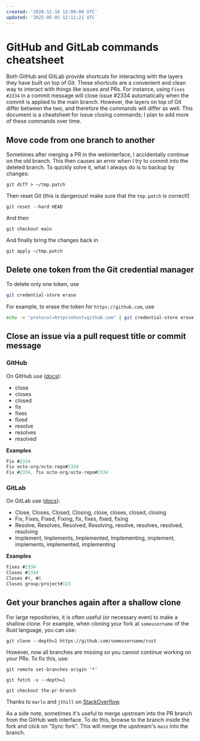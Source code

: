 ```yaml
---
created: '2020-12-16 12:00:00 UTC'
updated: '2025-05-05 12:11:21 UTC'
---
```


# GitHub and GitLab commands cheatsheet

Both GitHub and GitLab provide shortcuts for interacting with the layers they have built on top of Git.
These shortcuts are a convenient and clean way to interact with things like issues and PRs.
For instance, using `Fixes #2334` in a commit message will close issue #2334 automatically when the commit is applied to the main branch.
However, the layers on top of Git differ between the two, and therefore the commands will differ as well.
This document is a cheatsheet for issue closing commands; I plan to add more of these commands over time.

## Move code from one branch to another

Sometimes after merging a PR in the webinterface, I accidentally continue on the old branch.
This then causes an error when I try to commit into the deleted branch.
To quickly solve it, what I always do is to backup by changes:

```
git diff > ~/tmp.patch
```

Then reset Git (this is dangerous! make sure that the `tmp.patch` is correct!)

```
git reset --hard HEAD
```

And then

```
git checkout main
```

And finally bring the changes back in

```
git apply ~/tmp.patch
```

## Delete one token from the Git credential manager

To delete only one token, use

```sh
git credential-store erase
```

For example, to erase the token for `https://github.com`, use

```sh
echo -e "protocol=https\nhost=github.com" | git credential-store erase
```

## Close an issue via a pull request title or commit message

### GitHub
On GitHub use
([docs](https://docs.github.com/en/free-pro-team@latest/github/managing-your-work-on-github/linking-a-pull-request-to-an-issue#linking-a-pull-request-to-an-issue-using-a-keyword)):

- close
- closes
- closed
- fix
- fixes
- fixed
- resolve
- resolves
- resolved

**Examples**

```c
Fix #2334
Fix octo-org/octo-repo#2334
Fix #2334, fix octo-org/octo-repo#2334
```


### GitLab
On GitLab use
([docs](https://docs.gitlab.com/ee/user/project/issues/managing_issues.html#closing-issues)):

- Close, Closes, Closed, Closing, close, closes, closed, closing
- Fix, Fixes, Fixed, Fixing, fix, fixes, fixed, fixing
- Resolve, Resolves, Resolved, Resolving, resolve, resolves, resolved, resolving
- Implement, Implements, Implemented, Implementing, implement, implements, implemented, implementing

**Examples**

```c
Fixes #2334
Closes #2334
Closes #4, #6
Closes group/project#123
```

## Get your branches again after a shallow clone

For large repositories, it is often useful (or necessary even) to make a shallow clone.
For example, when cloning your fork at `someusername` of the Rust language, you can use:

```
git clone --depth=1 https://github.com/someusername/rust
```

However, now all branches are missing so you cannot continue working on your PRs.
To fix this, use:

```
git remote set-branches origin '*'

git fetch -v --depth=1

git checkout the-pr-branch
```

Thanks to `marlo` and `jthill` on [StackOverflow](https://stackoverflow.com/a/27393574/5056635).

As a side note, sometimes it's useful to merge upstream into the PR branch from the GitHub web interface.
To do this, browse to the branch inside the fork and click on "Sync fork".
This will merge the upstream's `main` into the branch.


